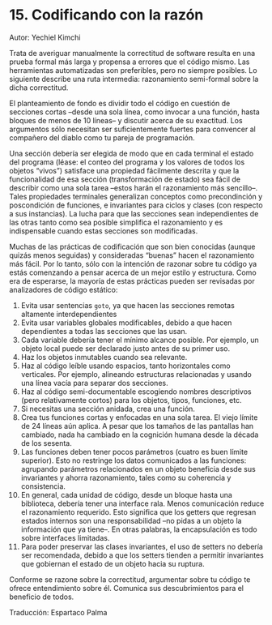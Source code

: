 # 15. Codificando con la razón

Autor: Yechiel Kimchi

Trata de averiguar manualmente la correctitud de software resulta en una prueba formal más larga y propensa a errores que el código mismo. Las herramientas automatizadas son preferibles, pero no siempre posibles. Lo siguiente describe una ruta intermedia: razonamiento semi-formal sobre la dicha correctitud.

El planteamiento de fondo es dividir todo el código en cuestión de secciones cortas –desde una sola línea, como invocar a una función, hasta bloques de menos de 10 líneas– y discutir acerca de su exactitud. Los argumentos sólo necesitan ser suficientemente fuertes para convencer al compañero del diablo como tu pareja de programación.

Una sección debería ser elegida de modo que en cada terminal el estado del programa (léase: el conteo del programa y los valores de todos los objetos “vivos”) satisface una propiedad fácilmente descrita y que la funcionalidad de esa sección (transformación de estado) sea fácil de describir como una sola tarea –estos harán el razonamiento más sencillo–. Tales propiedades terminales generalizan conceptos como precondinción y poscondición de funciones, e invariantes para ciclos y clases (con respecto a sus instancias). La lucha para que las secciones sean independientes de las otras tanto como sea posible simplifica el razonamiento y es indispensable cuando estas secciones son modificadas.

Muchas de las prácticas de codificación que son bien conocidas (aunque quizás menos seguidas) y consideradas “buenas” hacen el razonamiento más fácil. Por lo tanto, sólo con la intención de razonar sobre tu código ya estás comenzando a pensar acerca de un mejor estilo y estructura. Como era de esperarse, la mayoría de estas prácticas pueden ser revisadas por analizadores de código estático:

1. Evita usar sentencias `goto`, ya que hacen las secciones remotas altamente interdependientes
2. Evita usar variables globales modificables, debido a que hacen dependientes a todas las secciones que las usan.
3. Cada variable debería tener el mínimo alcance posible. Por ejemplo, un objeto local puede ser declarado justo antes de su primer uso.
4. Haz los objetos inmutables cuando sea relevante.
5. Haz al código leíble usando espacios, tanto horizontales como verticales. Por ejemplo, alineando estructuras relacionadas y usando una línea vacía para separar dos secciones.
6. Haz al código semi-documentable escogiendo nombres descriptivos (pero relativamente cortos) para los objetos, tipos, funciones, etc.
7. Si necesitas una sección anidada, crea una función.
8. Crea tus funciones cortas y enfocadas en una sola tarea. El viejo límite de 24 líneas aún aplica. A pesar que los tamaños de las pantallas han cambiado, nada ha cambiado en la cognición humana desde la década de los sesenta.
9. Las funciones deben tener pocos parámetros (cuatro es buen límite superior). Esto no restringe los datos comunicados a las funciones: agrupando parámetros relacionados en un objeto beneficia desde sus invariantes y ahorra razonamiento, tales como su coherencia y consistencia.
10. En general, cada unidad de código, desde un bloque hasta una biblioteca, debería tener una interface rala. Menos comunicación reduce el razonamiento requerido. Esto significa que los getters que regresan estados internos son una responsabilidad –no pidas a un objeto la información que ya tiene–. En otras palabras, la encapsulación es todo sobre interfaces limitadas.
11. Para poder preservar las clases invariantes, el uso de setters no debería ser recomendada, debido a que los setters tienden a permitir invariantes que gobiernan el estado de un objeto hacia su ruptura.

Conforme se razone sobre la correctitud, argumentar sobre tu código te ofrece entendimiento sobre él. Comunica sus descubrimientos para el beneficio de todos.

Traducción: Espartaco Palma